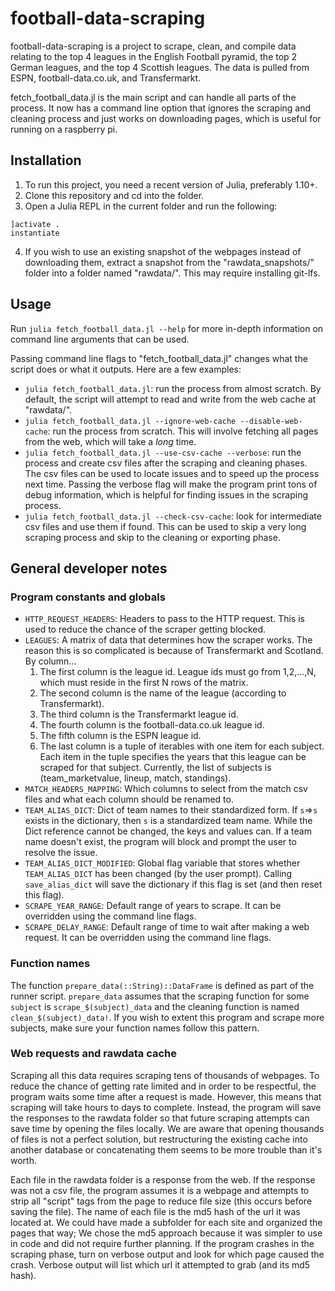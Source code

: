 # football-data-scraping

football-data-scraping is a project to scrape, clean, and compile data relating to the top 4 leagues in the English Football pyramid, the top 2 German leagues, and the top 4 Scottish leagues. The data is pulled from ESPN, football-data.co.uk, and Transfermarkt.

fetch_football_data.jl is the main script and can handle all parts of the process. It now has a command line option that ignores the scraping and cleaning process and just works on downloading pages, which is useful for running on a raspberry pi.

## Installation

1. To run this project, you need a recent version of Julia, preferably 1.10+.
2. Clone this repository and cd into the folder.
3. Open a Julia REPL in the current folder and run the following:
```
]activate .
instantiate
```
4. If you wish to use an existing snapshot of the webpages instead of downloading them, extract a snapshot from the "rawdata_snapshots/" folder into a folder named "rawdata/". This may require installing git-lfs.

## Usage

Run `julia fetch_football_data.jl --help` for more in-depth information on command line arguments that can be used.

Passing command line flags to "fetch_football_data.jl" changes what the script does or what it outputs. Here are a few examples:
* `julia fetch_football_data.jl`: run the process from almost scratch. By default, the script will attempt to read and write from the web cache at "rawdata/".
* `julia fetch_football_data.jl --ignore-web-cache --disable-web-cache`: run the process from scratch. This will involve fetching all pages from the web, which will take a *long* time.
* `julia fetch_football_data.jl --use-csv-cache --verbose`: run the process and create csv files after the scraping and cleaning phases. The csv files can be used to locate issues and to speed up the process next time. Passing the verbose flag will make the program print tons of debug information, which is helpful for finding issues in the scraping process.
* `julia fetch_football_data.jl --check-csv-cache`: look for intermediate csv files and use them if found. This can be used to skip a very long scraping process and skip to the cleaning or exporting phase.

## General developer notes

### Program constants and globals

- `HTTP_REQUEST_HEADERS`: Headers to pass to the HTTP request. This is used to reduce the chance of the scraper getting blocked.
- `LEAGUES`: A matrix of data that determines how the scraper works. The reason this is so complicated is because of Transfermarkt and Scotland. By column...
    1. The first column is the league id. League ids must go from 1,2,...,N, which must reside in the first N rows of the matrix.
    2. The second column is the name of the league (according to Transfermarkt).
    3. The third column is the Transfermarkt league id.
    4. The fourth column is the football-data.co.uk league id.
    5. The fifth column is the ESPN league id.
    6. The last column is a tuple of iterables with one item for each subject. Each item in the tuple specifies the years that this league can be scraped for that subject. Currently, the list of subjects is (team_marketvalue, lineup, match, standings).
- `MATCH_HEADERS_MAPPING`: Which columns to select from the match csv files and what each column should be renamed to.
- `TEAM_ALIAS_DICT`: Dict of team names to their standardized form. If `s`=>`s` exists in the dictionary, then `s` is a standardized team name. While the Dict reference cannot be changed, the keys and values can. If a team name doesn't exist, the program will block and prompt the user to resolve the issue.
- `TEAM_ALIAS_DICT_MODIFIED`: Global flag variable that stores whether `TEAM_ALIAS_DICT` has been changed (by the user prompt). Calling `save_alias_dict` will save the dictionary if this flag is set (and then reset this flag).
- `SCRAPE_YEAR_RANGE`: Default range of years to scrape. It can be overridden using the command line flags.
- `SCRAPE_DELAY_RANGE`: Default range of time to wait after making a web request. It can be overridden using the command line flags.

### Function names

The function `prepare_data(::String)::DataFrame` is defined as part of the runner script.
`prepare_data` assumes that the scraping function for some `subject` is `scrape_$(subject)_data` and the cleaning function is named `clean_$(subject)_data!`.
If you wish to extent this program and scrape more subjects, make sure your function names follow this pattern.

### Web requests and rawdata cache

Scraping all this data requires scraping tens of thousands of webpages.
To reduce the chance of getting rate limited and in order to be respectful, the program waits some time after a request is made.
However, this means that scraping will take hours to days to complete.
Instead, the program will save the responses to the rawdata folder so that future scraping attempts can save time by opening the files locally.
We are aware that opening thousands of files is not a perfect solution, but restructuring the existing cache into another database or concatenating them seems to be more trouble than it's worth.

Each file in the rawdata folder is a response from the web. If the response was not a csv file, the program assumes it is a webpage and attempts to strip all "script" tags from the page to reduce file size (this occurs before saving the file).
The name of each file is the md5 hash of the url it was located at. We could have made a subfolder for each site and organized the pages that way; We chose the md5 approach because it was simpler to use in code and did not require further planning.
If the program crashes in the scraping phase, turn on verbose output and look for which page caused the crash. Verbose output will list which url it attempted to grab (and its md5 hash).


